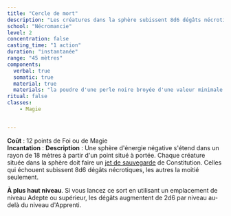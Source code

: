 ```yaml
---
title: "Cercle de mort"
description: "Les créatures dans la sphère subissent 8d6 dégâts nécrotiques."
school: "Nécromancie"
level: 2
concentration: false
casting_time: "1 action"
duration: "instantanée"
range: "45 mètres"
components:
  verbal: true
  somatic: true
  material: true
  materials: "la poudre d'une perle noire broyée d'une valeur minimale de 500 po"
ritual: false
classes:
    - Magie


---
```

**Coût** : 12 points de Foi ou de Magie  
**Incantation** : 
**Description** : Une sphère d'énergie négative s'étend dans un rayon de 18 mètres à partir d'un point situé à portée. Chaque créature située dans la sphère doit faire un [jet de sauvegarde](/utiliser-les-caracteristiques/#jets-de-sauvegarde) de Constitution. Celles qui échouent subissent 8d6 dégâts nécrotiques, les autres la moitié seulement.

**À plus haut niveau**. Si vous lancez ce sort en utilisant un emplacement de niveau Adepte ou supérieur, les dégâts augmentent de 2d6 par niveau au-delà du niveau d'Apprenti.
